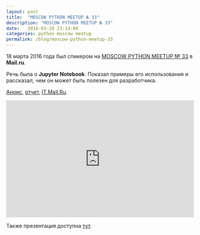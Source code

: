 ```yaml
---
layout: post
title:  "MOSCOW PYTHON MEETUP № 33"
description: "MOSCOW PYTHON MEETUP № 33"
date:   2016-03-28 23:14:00
categories: python moscow meetup
permalink: /blog/moscow-python-meetup-33
---
```


18 марта 2016 года был спикером на [MOSCOW PYTHON MEETUP № 33](http://www.moscowpython.ru/meetup/33/ipython-jupyter-4-fun-profit/) в **Mail.ru**.

Речь была о **Jupyter Notebook**. Показал примеры его использования и рассказал, чем он может быть полезен для разработчика.

[Анонс](https://habrahabr.ru/company/mailru/blog/279323/), [отчет](https://habrahabr.ru/company/mailru/blog/280360/), [IT.Mail.Ru](https://it.mail.ru/video/514/).

<iframe width="100%" height="315" src="https://www.youtube.com/embed/JGi2NgAVAxQ" frameborder="0" allowfullscreen></iframe>

<script async class="speakerdeck-embed" data-id="d793497aa6fd46a08cc1ea05ce405af9" data-ratio="1.37081659973226" src="//speakerdeck.com/assets/embed.js"></script>

Также презентация доступна [тут](https://github.com/stleon/ipython-slides).
